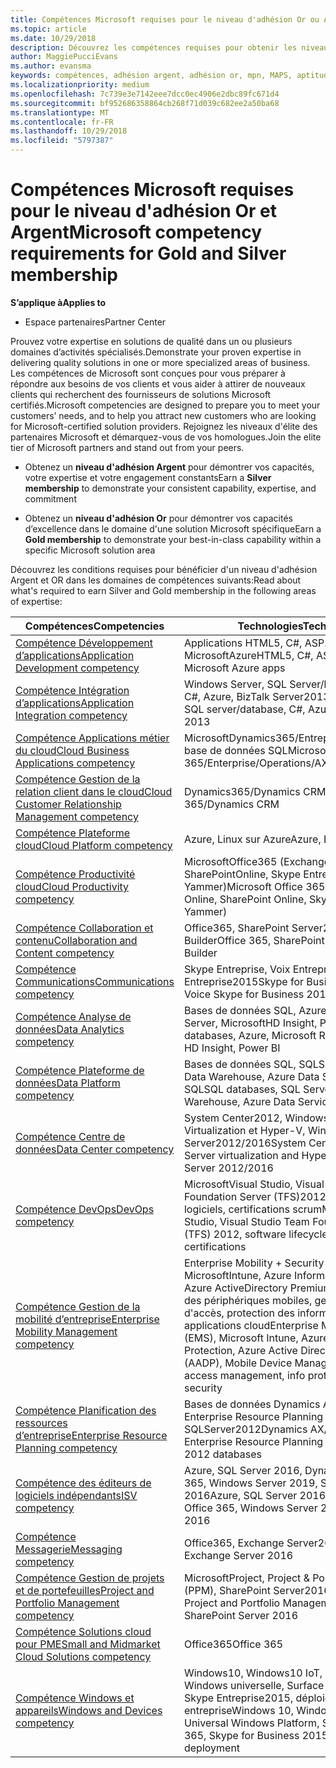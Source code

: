 ```yaml
---
title: Compétences Microsoft requises pour le niveau d'adhésion Or ou Argent | Espace partenaires
ms.topic: article
ms.date: 10/29/2018
description: Découvrez les compétences requises pour obtenir les niveaux d'adhésion Or ou Argent.
author: MaggiePucciEvans
ms.author: evansma
keywords: compétences, adhésion argent, adhésion or, mpn, MAPS, aptitude, Microsoft Partner Network, adhésion au réseau
ms.localizationpriority: medium
ms.openlocfilehash: 7c739e3e7142eee7dcc0ec4906e2dbc89fc671d4
ms.sourcegitcommit: bf952686358864cb268f71d039c682ee2a50ba68
ms.translationtype: MT
ms.contentlocale: fr-FR
ms.lasthandoff: 10/29/2018
ms.locfileid: "5797387"
---
```

# <a name="microsoft-competency-requirements-for-gold-and-silver-membership"></a><span data-ttu-id="9b6ca-104">Compétences Microsoft requises pour le niveau d'adhésion Or et Argent</span><span class="sxs-lookup"><span data-stu-id="9b6ca-104">Microsoft competency requirements for Gold and Silver membership</span></span>

**<span data-ttu-id="9b6ca-105">S’applique à</span><span class="sxs-lookup"><span data-stu-id="9b6ca-105">Applies to</span></span>**

-  <span data-ttu-id="9b6ca-106">Espace partenaires</span><span class="sxs-lookup"><span data-stu-id="9b6ca-106">Partner Center</span></span>

<span data-ttu-id="9b6ca-107">Prouvez votre expertise en solutions de qualité dans un ou plusieurs domaines d’activités spécialisés.</span><span class="sxs-lookup"><span data-stu-id="9b6ca-107">Demonstrate your proven expertise in delivering quality solutions in one or more specialized areas of business.</span></span> <span data-ttu-id="9b6ca-108">Les compétences de Microsoft sont conçues pour vous préparer à répondre aux besoins de vos clients et vous aider à attirer de nouveaux clients qui recherchent des fournisseurs de solutions Microsoft certifiés.</span><span class="sxs-lookup"><span data-stu-id="9b6ca-108">Microsoft competencies are designed to prepare you to meet your customers’ needs, and to help you attract new customers who are looking for Microsoft-certified solution providers.</span></span> <span data-ttu-id="9b6ca-109">Rejoignez les niveaux d'élite des partenaires Microsoft et démarquez-vous de vos homologues.</span><span class="sxs-lookup"><span data-stu-id="9b6ca-109">Join the elite tier of Microsoft partners and stand out from your peers.</span></span>

- <span data-ttu-id="9b6ca-110">Obtenez un **niveau d'adhésion Argent** pour démontrer vos capacités, votre expertise et votre engagement constants</span><span class="sxs-lookup"><span data-stu-id="9b6ca-110">Earn a **Silver membership** to demonstrate your consistent capability, expertise, and commitment</span></span>

- <span data-ttu-id="9b6ca-111">Obtenez un **niveau d'adhésion Or** pour démontrer vos capacités d’excellence dans le domaine d'une solution Microsoft spécifique</span><span class="sxs-lookup"><span data-stu-id="9b6ca-111">Earn a **Gold membership** to demonstrate your best-in-class capability within a specific Microsoft solution area</span></span>

<span data-ttu-id="9b6ca-112">Découvrez les conditions requises pour bénéficier d'un niveau d'adhésion Argent et OR dans les domaines de compétences suivants:</span><span class="sxs-lookup"><span data-stu-id="9b6ca-112">Read about what's required to earn Silver and Gold membership in the following areas of expertise:</span></span>


| <span data-ttu-id="9b6ca-113">Compétences</span><span class="sxs-lookup"><span data-stu-id="9b6ca-113">Competencies</span></span>  | <span data-ttu-id="9b6ca-114">Technologies</span><span class="sxs-lookup"><span data-stu-id="9b6ca-114">Technologies</span></span> |
|   ------------------   |   -------   |
| [<span data-ttu-id="9b6ca-115">Compétence Développement d’applications</span><span class="sxs-lookup"><span data-stu-id="9b6ca-115">Application Development competency</span></span>](https://partner.microsoft.com/membership/application-development-competency) | <span data-ttu-id="9b6ca-116">Applications HTML5, C#, ASP.NET, UWP, MicrosoftAzure</span><span class="sxs-lookup"><span data-stu-id="9b6ca-116">HTML5, C#, ASP.NET, UWP, Microsoft Azure apps</span></span> |
| [<span data-ttu-id="9b6ca-117">Compétence Intégration d’applications</span><span class="sxs-lookup"><span data-stu-id="9b6ca-117">Application Integration competency</span></span>](https://partner.microsoft.com/membership/application-integration-competency) | <span data-ttu-id="9b6ca-118">Windows Server, SQL Server/base de données, C#, Azure, BizTalk Server2013</span><span class="sxs-lookup"><span data-stu-id="9b6ca-118">Windows Server, SQL server/database, C#, Azure, BizTalk Server 2013</span></span>|
| [<span data-ttu-id="9b6ca-119">Compétence Applications métier du cloud</span><span class="sxs-lookup"><span data-stu-id="9b6ca-119">Cloud Business Applications competency</span></span>](https://partner.microsoft.com/membership/cloud-business-applications-competency)| <span data-ttu-id="9b6ca-120">MicrosoftDynamics365/Entreprise/Operations/AX, base de données SQL</span><span class="sxs-lookup"><span data-stu-id="9b6ca-120">Microsoft Dynamics 365/Enterprise/Operations/AX, SQL database</span></span> |
| [<span data-ttu-id="9b6ca-121">Compétence Gestion de la relation client dans le cloud</span><span class="sxs-lookup"><span data-stu-id="9b6ca-121">Cloud Customer Relationship Management competency</span></span>](https://partner.microsoft.com/membership/cloud-customer-relationship-management-competency)| <span data-ttu-id="9b6ca-122">Dynamics365/Dynamics CRM</span><span class="sxs-lookup"><span data-stu-id="9b6ca-122">Dynamics 365/Dynamics CRM</span></span> |
| [<span data-ttu-id="9b6ca-123">Compétence Plateforme cloud</span><span class="sxs-lookup"><span data-stu-id="9b6ca-123">Cloud Platform competency</span></span>](https://partner.microsoft.com/membership/cloud-platform-competency)| <span data-ttu-id="9b6ca-124">Azure, Linux sur Azure</span><span class="sxs-lookup"><span data-stu-id="9b6ca-124">Azure, Linux on Azure</span></span> |
| [<span data-ttu-id="9b6ca-125">Compétence Productivité cloud</span><span class="sxs-lookup"><span data-stu-id="9b6ca-125">Cloud Productivity competency</span></span>](https://partner.microsoft.com/membership/cloud-productivity-competency)| <span data-ttu-id="9b6ca-126">MicrosoftOffice365 (ExchangeOnline, SharePointOnline, Skype Entreprise ou Yammer)</span><span class="sxs-lookup"><span data-stu-id="9b6ca-126">Microsoft Office 365 services (Exchange Online, SharePoint Online, Skype for Business, or Yammer)</span></span>|
| [<span data-ttu-id="9b6ca-127">Compétence Collaboration et contenu</span><span class="sxs-lookup"><span data-stu-id="9b6ca-127">Collaboration and Content competency</span></span>](https://partner.microsoft.com/membership/collaboration-and-content-competency)| <span data-ttu-id="9b6ca-128">Office365, SharePoint Server2016, App Builder</span><span class="sxs-lookup"><span data-stu-id="9b6ca-128">Office 365, SharePoint Server 2016, App Builder</span></span> |
| [<span data-ttu-id="9b6ca-129">Compétence Communications</span><span class="sxs-lookup"><span data-stu-id="9b6ca-129">Communications competency</span></span>](https://partner.microsoft.com/membership/communications-competency)| <span data-ttu-id="9b6ca-130">Skype Entreprise, Voix Entreprise Skype Entreprise2015</span><span class="sxs-lookup"><span data-stu-id="9b6ca-130">Skype for Business, Enterprise Voice Skype for Business 2015</span></span> |
| [<span data-ttu-id="9b6ca-131">Compétence Analyse de données</span><span class="sxs-lookup"><span data-stu-id="9b6ca-131">Data Analytics competency</span></span>](https://partner.microsoft.com/membership/data-analytics-competency)| <span data-ttu-id="9b6ca-132">Bases de données SQL, Azure, Microsoft R Server, MicrosoftHD Insight, Power BI</span><span class="sxs-lookup"><span data-stu-id="9b6ca-132">SQL databases, Azure, Microsoft R Server, Microsoft HD Insight, Power BI</span></span> |
| [<span data-ttu-id="9b6ca-133">Compétence Plateforme de données</span><span class="sxs-lookup"><span data-stu-id="9b6ca-133">Data Platform competency</span></span>](https://partner.microsoft.com/membership/data-platform-competency)| <span data-ttu-id="9b6ca-134">Bases de données SQL, SQLServer2016, Azure Data Warehouse, Azure Data Services, Transact-SQL</span><span class="sxs-lookup"><span data-stu-id="9b6ca-134">SQL databases, SQL Server 2016, Azure Data Warehouse, Azure Data Services, Transact-SQL</span></span> |
| [<span data-ttu-id="9b6ca-135">Compétence Centre de données</span><span class="sxs-lookup"><span data-stu-id="9b6ca-135">Data Center competency</span></span>](https://partner.microsoft.com/membership/datacenter-competency)| <span data-ttu-id="9b6ca-136">System Center2012, Windows Server Virtualization et Hyper-V, Windows Server2012/2016</span><span class="sxs-lookup"><span data-stu-id="9b6ca-136">System Center 2012, Windows Server virtualization and Hyper-V, Windows Server 2012/2016</span></span> |
| [<span data-ttu-id="9b6ca-137">Compétence DevOps</span><span class="sxs-lookup"><span data-stu-id="9b6ca-137">DevOps competency</span></span>](https://partner.microsoft.com/membership/devops-competency)| <span data-ttu-id="9b6ca-138">MicrosoftVisual Studio, Visual Studio Team Foundation Server (TFS)2012, cycle de vie des logiciels, certifications scrum</span><span class="sxs-lookup"><span data-stu-id="9b6ca-138">Microsoft Visual Studio, Visual Studio Team Foundation Server (TFS) 2012, software lifecycle, scrum certifications</span></span> |
| [<span data-ttu-id="9b6ca-139">Compétence Gestion de la mobilité d’entreprise</span><span class="sxs-lookup"><span data-stu-id="9b6ca-139">Enterprise Mobility Management competency</span></span>](https://partner.microsoft.com/membership/enterprise-mobility-management-competency)| <span data-ttu-id="9b6ca-140">Enterprise Mobility + Security (EMS), MicrosoftIntune, Azure Information Protection, Azure ActiveDirectory Premium (AADP), gestion des périphériques mobiles, gestion d'identité et d'accès, protection des informations, sécurité des applications cloud</span><span class="sxs-lookup"><span data-stu-id="9b6ca-140">Enterprise Mobility + Security (EMS), Microsoft Intune, Azure Information Protection, Azure Active Directory Premium (AADP), Mobile Device Management, identity & access management, info protection, cloud app security</span></span> |
| [<span data-ttu-id="9b6ca-141">Compétence Planification des ressources d’entreprise</span><span class="sxs-lookup"><span data-stu-id="9b6ca-141">Enterprise Resource Planning competency</span></span>](https://partner.microsoft.com/membership/enterprise-resource-planning-competency)| <span data-ttu-id="9b6ca-142">Bases de données Dynamics AX/GP/SL/NAV/365, Enterprise Resource Planning (ERP), SQLServer2012</span><span class="sxs-lookup"><span data-stu-id="9b6ca-142">Dynamics AX/GP/SL/NAV/365, Enterprise Resource Planning (ERP), SQL Server 2012 databases</span></span>  |
|[<span data-ttu-id="9b6ca-143">Compétence des éditeurs de logiciels indépendants</span><span class="sxs-lookup"><span data-stu-id="9b6ca-143">ISV competency</span></span>](https://partner.microsoft.com/en-us/membership/isv-competency)| <span data-ttu-id="9b6ca-144">Azure, SQL Server 2016, Dynamics 365, Office 365, Windows Server 2019, System Center 2016</span><span class="sxs-lookup"><span data-stu-id="9b6ca-144">Azure, SQL Server 2016,  Dynamics 365, Office 365, Windows Server 2019, System Center 2016</span></span>| 
| [<span data-ttu-id="9b6ca-145">Compétence Messagerie</span><span class="sxs-lookup"><span data-stu-id="9b6ca-145">Messaging competency</span></span>](https://partner.microsoft.com/membership/messaging-competency)| <span data-ttu-id="9b6ca-146">Office365, Exchange Server2016</span><span class="sxs-lookup"><span data-stu-id="9b6ca-146">Office 365, Exchange Server 2016</span></span> |
| [<span data-ttu-id="9b6ca-147">Compétence Gestion de projets et de portefeuilles</span><span class="sxs-lookup"><span data-stu-id="9b6ca-147">Project and Portfolio Management competency</span></span>](https://partner.microsoft.com/membership/project-portfolio-management-competency)| <span data-ttu-id="9b6ca-148">MicrosoftProject, Project & Portfolio Management (PPM), SharePoint Server2016</span><span class="sxs-lookup"><span data-stu-id="9b6ca-148">Microsoft Project, Project and Portfolio Management (PPM), SharePoint Server 2016</span></span>|
| [<span data-ttu-id="9b6ca-149">Compétence Solutions cloud pour PME</span><span class="sxs-lookup"><span data-stu-id="9b6ca-149">Small and Midmarket Cloud Solutions competency</span></span>](https://partner.microsoft.com/membership/small-midmarket-cloud-solutions-competency)| <span data-ttu-id="9b6ca-150">Office365</span><span class="sxs-lookup"><span data-stu-id="9b6ca-150">Office 365</span></span> |
| [<span data-ttu-id="9b6ca-151">Compétence Windows et appareils</span><span class="sxs-lookup"><span data-stu-id="9b6ca-151">Windows and Devices competency</span></span>](https://partner.microsoft.com/membership/windows-and-devices-competency)| <span data-ttu-id="9b6ca-152">Windows10, Windows10 IoT, plateforme Windows universelle, Surface Hub, Office365, Skype Entreprise2015, déploiement en entreprise</span><span class="sxs-lookup"><span data-stu-id="9b6ca-152">Windows 10, Windows 10 IoT, Universal Windows Platform, Surface Hub, Office 365, Skype for Business 2015, enterprise deployment</span></span> |
